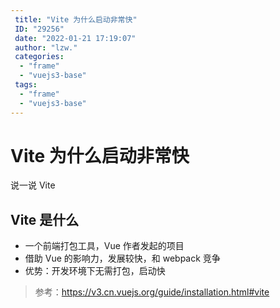 ```yaml
---
 title: "Vite 为什么启动非常快"
 ID: "29256"
 date: "2022-01-21 17:19:07"
 author: "lzw."
 categories: 
  - "frame"
  - "vuejs3-base"
 tags: 
  - "frame"
  - "vuejs3-base"
---
```


# Vite 为什么启动非常快

说一说 Vite

## Vite 是什么

- 一个前端打包工具，Vue 作者发起的项目
- 借助 Vue 的影响力，发展较快，和 webpack 竞争
- 优势：开发环境下无需打包，启动快

> 参考：https://v3.cn.vuejs.org/guide/installation.html#vite





